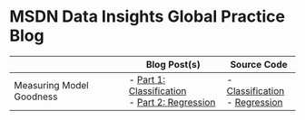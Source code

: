# MSDN Data Insights Global Practice Blog

|                          | Blog Post(s)                                  | Source Code                   |
|--------------------------|-----------------------------------------------|-------------------------------|
| Measuring Model Goodness | - [Part 1: Classification](https://blogs.msdn.microsoft.com/data_insights_global_practice/2018/08/22/measuring-model-goodness-part-1/) <br> - [Part 2: Regression](https://blogs.msdn.microsoft.com/data_insights_global_practice/2018/09/04/measuring-model-goodness-part-2/) | - [Classification](https://github.com/thampiman/msdn-digp-blog/blob/master/measuring_model_goodness/Classification.ipynb) <br> - [Regression](https://github.com/thampiman/msdn-digp-blog/blob/master/measuring_model_goodness/Regression.ipynb) |